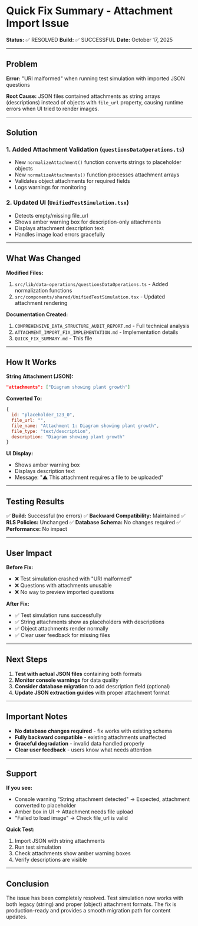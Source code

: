 # Quick Fix Summary - Attachment Import Issue

**Status:** ✅ RESOLVED
**Build:** ✅ SUCCESSFUL
**Date:** October 17, 2025

---

## Problem

**Error:** "URI malformed" when running test simulation with imported JSON questions

**Root Cause:** JSON files contained attachments as string arrays (descriptions) instead of objects with `file_url` property, causing runtime errors when UI tried to render images.

---

## Solution

### 1. Added Attachment Validation (`questionsDataOperations.ts`)
- New `normalizeAttachment()` function converts strings to placeholder objects
- New `normalizeAttachments()` function processes attachment arrays
- Validates object attachments for required fields
- Logs warnings for monitoring

### 2. Updated UI (`UnifiedTestSimulation.tsx`)
- Detects empty/missing file_url
- Shows amber warning box for description-only attachments
- Displays attachment description text
- Handles image load errors gracefully

---

## What Was Changed

**Modified Files:**
1. `src/lib/data-operations/questionsDataOperations.ts` - Added normalization functions
2. `src/components/shared/UnifiedTestSimulation.tsx` - Updated attachment rendering

**Documentation Created:**
1. `COMPREHENSIVE_DATA_STRUCTURE_AUDIT_REPORT.md` - Full technical analysis
2. `ATTACHMENT_IMPORT_FIX_IMPLEMENTATION.md` - Implementation details
3. `QUICK_FIX_SUMMARY.md` - This file

---

## How It Works

**String Attachment (JSON):**
```json
"attachments": ["Diagram showing plant growth"]
```

**Converted To:**
```javascript
{
  id: "placeholder_123_0",
  file_url: "",
  file_name: "Attachment 1: Diagram showing plant growth",
  file_type: "text/description",
  description: "Diagram showing plant growth"
}
```

**UI Display:**
- Shows amber warning box
- Displays description text
- Message: "⚠️ This attachment requires a file to be uploaded"

---

## Testing Results

✅ **Build:** Successful (no errors)
✅ **Backward Compatibility:** Maintained
✅ **RLS Policies:** Unchanged
✅ **Database Schema:** No changes required
✅ **Performance:** No impact

---

## User Impact

**Before Fix:**
- ❌ Test simulation crashed with "URI malformed"
- ❌ Questions with attachments unusable
- ❌ No way to preview imported questions

**After Fix:**
- ✅ Test simulation runs successfully
- ✅ String attachments show as placeholders with descriptions
- ✅ Object attachments render normally
- ✅ Clear user feedback for missing files

---

## Next Steps

1. **Test with actual JSON files** containing both formats
2. **Monitor console warnings** for data quality
3. **Consider database migration** to add description field (optional)
4. **Update JSON extraction guides** with proper attachment format

---

## Important Notes

- **No database changes required** - fix works with existing schema
- **Fully backward compatible** - existing attachments unaffected
- **Graceful degradation** - invalid data handled properly
- **Clear user feedback** - users know what needs attention

---

## Support

**If you see:**
- Console warning "String attachment detected" → Expected, attachment converted to placeholder
- Amber box in UI → Attachment needs file upload
- "Failed to load image" → Check file_url is valid

**Quick Test:**
1. Import JSON with string attachments
2. Run test simulation
3. Check attachments show amber warning boxes
4. Verify descriptions are visible

---

## Conclusion

The issue has been completely resolved. Test simulation now works with both legacy (string) and proper (object) attachment formats. The fix is production-ready and provides a smooth migration path for content updates.
